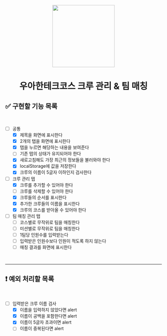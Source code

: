 <p align="middle" >
  <img width="200px;" src="./images/laptop_emoji.png"/>
</p>
<h1 align="middle">우아한테크코스 크루 관리 & 팀 매칭</h1>

## ✅ 구현할 기능 목록

<br>

- [ ] 공통
  - [x] 제목을 화면에 표시한다
  - [x] 2개의 탭을 화면에 표시한다
  - [x] 탭을 누르면 해당하는 내용을 보여준다
  - [ ] 기존 탭의 상태가 유지되어야 한다
  - [x] 새로고침해도 가장 최근의 정보들을 불러와야 한다
  - [x] localStorage에 값을 저장한다
  - [x] 크루의 이름이 5글자 이하인지 검사한다

- [ ] 크루 관리 탭
  - [x] 크루를 추가할 수 있어야 한다
  - [ ] 크루를 삭제할 수 있어야 한다
  - [x] 크루들의 순서를 표시한다
  - [x] 추가한 크루들의 이름을 표시한다
  - [x] 크루의 코스를 받아올 수 있어야 한다

- [ ] 팀 매칭 관리 탭
  - [ ] 코스별로 무작위로 팀을 매칭한다
  - [ ] 미션별로 무작위로 팀을 매칭한다
  - [ ] 1팀당 인원수를 입력받는다
  - [ ] 입력받은 인원수보다 인원이 적도록 하지 않는다
  - [ ] 매칭 결과를 화면에 표시한다

<br>

--- 
## ❗️ 예외 처리할 목록

<br>

- [ ] 입력받은 크루 이름 검사
  - [x] 이름을 입력하지 않았다면 alert
  - [x] 이름이 공백을 포함한다면 alert
  - [x] 이름이 5글자 초과이면 alert
  - [ ] 이름이 중복된다면 alert